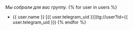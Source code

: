 *Мы собрали для вас группу.*
{% for user in users %}
 - {{ user.name }} [{{ user.telegram_uid }}](tg://user?id={{ user.telegram_uid }})
{% endfor %}
